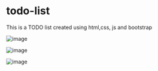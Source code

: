 # todo-list
This is a TODO list created using html,css, js and bootstrap

![image](https://user-images.githubusercontent.com/64636366/215324304-fd1d6b57-353a-45f3-8a2a-7c1dbf0246ab.png)

![image](https://user-images.githubusercontent.com/64636366/215324393-f3fbc74f-2fd9-49ef-8081-e08cd6a45eed.png)


![image](https://user-images.githubusercontent.com/64636366/215324335-74a10bf5-1384-4fb0-a2d2-b31612373b31.png)
